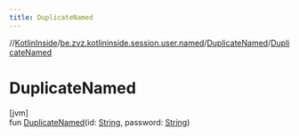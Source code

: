 ```yaml
---
title: DuplicateNamed
---
```

//[KotlinInside](../../../index.html)/[be.zvz.kotlininside.session.user.named](../index.html)/[DuplicateNamed](index.html)/[DuplicateNamed](-duplicate-named.html)



# DuplicateNamed



[jvm]\
fun [DuplicateNamed](-duplicate-named.html)(id: [String](https://kotlinlang.org/api/latest/jvm/stdlib/kotlin/-string/index.html), password: [String](https://kotlinlang.org/api/latest/jvm/stdlib/kotlin/-string/index.html))




